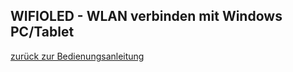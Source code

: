 <h2>WIFIOLED - WLAN verbinden mit Windows PC/Tablet</h2>



<a href="README.md">zurück zur Bedienungsanleitung</a>